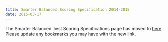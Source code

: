 ```yaml
---
title: Smarter Balanced Scoring Specification 2014-2015
date: 2015-03-17
---
```

The Smarter Balanced Test Scoring Specifications page has moved to [here](/deployment/TestScoringSpecifications.html).  Please update any bookmarks you may have with the new link.
